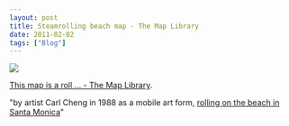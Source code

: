 ```yaml
---
layout: post
title: Steamrolling beach map - The Map Library
date: 2011-02-02
tags: ["Blog"]
---
```


[![](http://unterbahn.com/wp-content/uploads/2011/02/4946581758_f0267b7da2_o.jpg)](http://translate.googleusercontent.com/translate_c?hl=en&sl=auto&tl=en&u=http://alpoma.net/carto/%3Fp%3D1848&rurl=translate.google.com&twu=1&usg=ALkJrhgXBP7GylVYV1iOhZv-G-a752Pzmg)

[This map is a roll ... - The Map Library](http://translate.googleusercontent.com/translate_c?hl=en&sl=auto&tl=en&u=http://alpoma.net/carto/%3Fp%3D1848&rurl=translate.google.com&twu=1&usg=ALkJrhgXBP7GylVYV1iOhZv-G-a752Pzmg).

"by artist Carl Cheng in 1988 as a mobile art form, [rolling on the beach in Santa Monica](http://www.publicartinla.com/sculptures/sm_art_tool.html)"